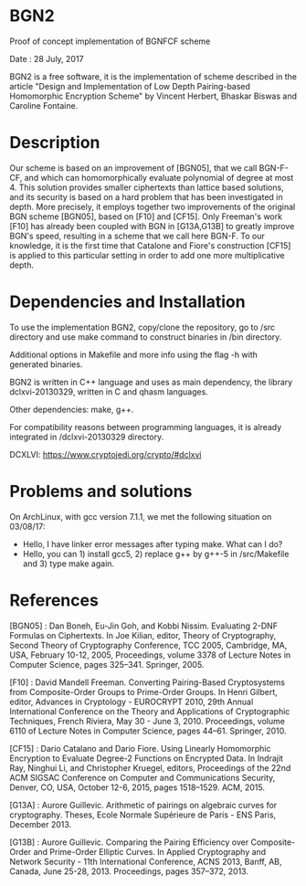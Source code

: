 # BGN2
Proof of concept implementation of BGNFCF scheme

Date : 28 July, 2017

BGN2 is a free software, it is the implementation of scheme described in the article 
"Design and Implementation of Low Depth Pairing-based Homomorphic Encryption Scheme" 
by Vincent Herbert, Bhaskar Biswas and Caroline Fontaine.

# Description
Our scheme is based on an improvement of [BGN05], that we call BGN-F-CF, and which can homomorphically evaluate polynomial of degree at most 4. This solution provides smaller ciphertexts than lattice based solutions, and its security is based on a hard problem that has been investigated in depth. More precisely, it employs together two improvements of the original BGN scheme [BGN05], based on [F10] and [CF15]. Only Freeman's work [F10] has already been coupled with BGN in [G13A,G13B] to greatly improve BGN's speed, resulting in a scheme that we call here BGN-F. To our knowledge, it is the first time that Catalone and Fiore's construction [CF15] is applied to this particular setting in order to add one more multiplicative depth.

# Dependencies and Installation
To use the implementation BGN2, copy/clone the repository, go to /src directory and use make command to construct binaries in /bin directory.

Additional options in Makefile and more info using the flag -h with generated binaries.

BGN2 is written in C++ language and uses as main dependency, the library dclxvi-20130329, written in C and qhasm languages.

Other dependencies: make, g++.

For compatibility reasons between programming languages, it is already integrated in /dclxvi-20130329 directory. 

DCXLVI: https://www.cryptojedi.org/crypto/#dclxvi

# Problems and solutions

On ArchLinux, with gcc version 7.1.1, we met the following situation on 03/08/17:
- Hello, I have linker error messages after typing make. What can I do?
- Hello, you can 1) install gcc5, 2) replace g++ by g++-5 in /src/Makefile and 3) type make again.


# References
[BGN05] : Dan Boneh, Eu-Jin Goh, and Kobbi Nissim. Evaluating 2-DNF Formulas on Ciphertexts. In Joe Kilian, editor, Theory of Cryptography, Second Theory of Cryptography Conference, TCC 2005, Cambridge, MA, USA, February 10-12, 2005, Proceedings, volume 3378 of Lecture Notes in Computer Science, pages 325–341. Springer, 2005.

[F10] : David Mandell Freeman. Converting Pairing-Based Cryptosystems from Composite-Order Groups to Prime-Order Groups. In Henri Gilbert, editor, Advances in Cryptology - EUROCRYPT 2010, 29th Annual International Conference on the Theory and Applications of Cryptographic Techniques, French Riviera, May 30 - June 3, 2010. Proceedings, volume 6110 of Lecture Notes in Computer Science, pages 44–61. Springer, 2010.

[CF15] : Dario Catalano and Dario Fiore. Using Linearly Homomorphic Encryption to Evaluate Degree-2 Functions on Encrypted Data. In Indrajit Ray, Ninghui Li, and Christopher Kruegel, editors, Proceedings of the 22nd ACM SIGSAC Conference on Computer and Communications Security, Denver, CO, USA, October 12-6, 2015, pages 1518–1529. ACM, 2015.

[G13A] : Aurore Guillevic. Arithmetic of pairings on algebraic curves for cryptography. Theses, Ecole Normale Supérieure de
Paris - ENS Paris, December 2013.

[G13B] : Aurore Guillevic. Comparing the Pairing Efficiency over Composite-Order and Prime-Order Elliptic Curves. In Applied Cryptography and Network Security - 11th International Conference, ACNS 2013, Banff, AB, Canada, June 25-28, 2013. Proceedings, pages 357–372, 2013.

